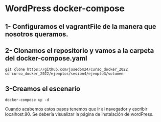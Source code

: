 # WordPress docker-compose
## 1- Configuramos el vagrantFile de la manera que nosotros queramos.

## 2- Clonamos el repositorio y vamos a la carpeta del docker-compose.yaml
```
git clone https://github.com/josedom24/curso_docker_2022
cd curso_docker_2022/ejemplos/sesion4/ejemplo3/volumen
```

## 3-Creamos el escenario 
```
docker-compose up -d
```

Cuando acabemos estos pasos tenemos que ir al navegador y escribir localhost:80. Se debería visualizar la página de instalación de wordPress.


